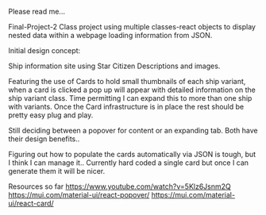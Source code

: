 Please read me...

Final-Project-2 Class project using multiple classes-react objects to display nested data within a webpage loading information from JSON.

Initial design concept:

Ship information site using Star Citizen Descriptions and images.

Featuring the use of Cards to hold small thumbnails of each ship variant, when a card is clicked a pop up will appear with detailed information on the ship variant class. Time permitting I can expand this to more than one ship with variants. Once the Card infrastructure is in place the rest should be pretty easy plug and play.

Still deciding between a popover for content or an expanding tab. Both have their design benefits..

Figuring out how to populate the cards automatically via JSON is tough, but I think I can manage it.. Currently hard coded a single card but once I can generate them it will be nicer.

Resources so far
https://www.youtube.com/watch?v=5Klz6Jsnm2Q
https://mui.com/material-ui/react-popover/
https://mui.com/material-ui/react-card/
